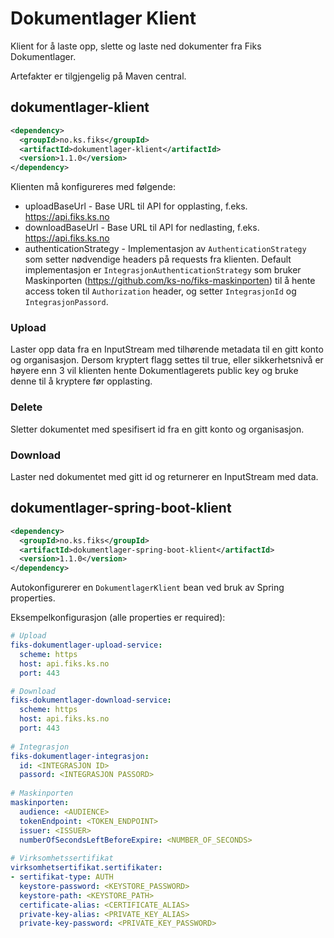 # Dokumentlager Klient
Klient for å laste opp, slette og laste ned dokumenter fra Fiks Dokumentlager.

Artefakter er tilgjengelig på Maven central.

## dokumentlager-klient
```xml
<dependency>
  <groupId>no.ks.fiks</groupId>
  <artifactId>dokumentlager-klient</artifactId>
  <version>1.1.0</version>
</dependency>
```

Klienten må konfigureres med følgende:
- uploadBaseUrl - Base URL til API for opplasting, f.eks. https://api.fiks.ks.no
- downloadBaseUrl - Base URL til API for nedlasting, f.eks. https://api.fiks.ks.no
- authenticationStrategy - Implementasjon av ``AuthenticationStrategy`` som setter nødvendige headers på requests fra klienten. Default implementasjon er ``IntegrasjonAuthenticationStrategy`` som bruker Maskinporten (https://github.com/ks-no/fiks-maskinporten) til å hente access token til ``Authorization`` header, og setter ``IntegrasjonId`` og ``IntegrasjonPassord``.

### Upload
Laster opp data fra en InputStream med tilhørende metadata til en gitt konto og organisasjon. Dersom kryptert flagg settes til true, eller sikkerhetsnivå er høyere enn 3 vil klienten hente Dokumentlagerets public key og bruke denne til å kryptere før opplasting.

### Delete
Sletter dokumentet med spesifisert id fra en gitt konto og organisasjon.

### Download
Laster ned dokumentet med gitt id og returnerer en InputStream med data.

## dokumentlager-spring-boot-klient
```xml
<dependency>
  <groupId>no.ks.fiks</groupId>
  <artifactId>dokumentlager-spring-boot-klient</artifactId>
  <version>1.1.0</version>
</dependency>
```

Autokonfigurerer en ``DokumentlagerKlient`` bean ved bruk av Spring properties.

Eksempelkonfigurasjon (alle properties er required):
```yml
# Upload
fiks-dokumentlager-upload-service:
  scheme: https
  host: api.fiks.ks.no
  port: 443

# Download
fiks-dokumentlager-download-service:
  scheme: https
  host: api.fiks.ks.no
  port: 443
  
# Integrasjon
fiks-dokumentlager-integrasjon:
  id: <INTEGRASJON ID>
  passord: <INTEGRASJON PASSORD>
  
# Maskinporten
maskinporten:
  audience: <AUDIENCE>
  tokenEndpoint: <TOKEN_ENDPOINT>
  issuer: <ISSUER>
  numberOfSecondsLeftBeforeExpire: <NUMBER_OF_SECONDS>
  
# Virksomhetssertifikat
virksomhetsertifikat.sertifikater:
- sertifikat-type: AUTH
  keystore-password: <KEYSTORE_PASSWORD>
  keystore-path: <KEYSTORE_PATH>
  certificate-alias: <CERTIFICATE_ALIAS>
  private-key-alias: <PRIVATE_KEY_ALIAS>
  private-key-password: <PRIVATE_KEY_PASSWORD>
```
